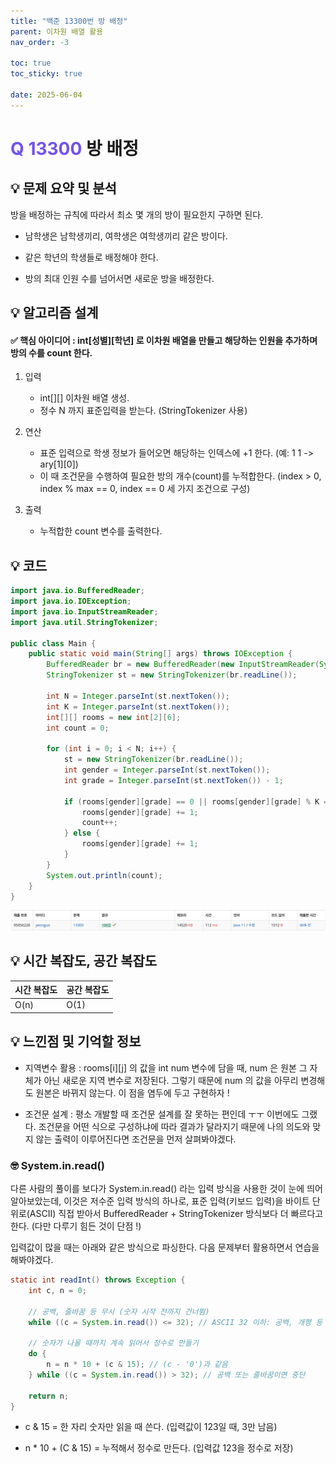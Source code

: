 ```yaml
---
title: "백준 13300번 방 배정"
parent: 이차원 배열 활용
nav_order: -3

toc: true
toc_sticky: true

date: 2025-06-04
---
```


# <span style="color: #7153ED; font-weight: bold;">Q 13300 </span> 방 배정

## 💡 문제 요약 및 분석

방을 배정하는 규칙에 따라서 최소 몇 개의 방이 필요한지 구하면 된다.

- 남학생은 남학생끼리, 여학생은 여학생끼리 같은 방이다.

- 같은 학년의 학생들로 배정해야 한다.

- 방의 최대 인원 수를 넘어서면 새로운 방을 배정한다.

## 💡 알고리즘 설계

#### ✅ 핵심 아이디어 : int[성별][학년] 로 이차원 배열을 만들고 해당하는 인원을 추가하며 방의 수를 count 한다.

1. 입력

    - int[][] 이차원 배열 생성.
    - 정수 N 까지 표준입력을 받는다. (StringTokenizer 사용)

2. 연산 

    - 표준 입력으로 학생 정보가 들어오면 해당하는 인덱스에 +1 한다. (예: 1 1 -> ary[1][0])
    - 이 때 조건문을 수행하여 필요한 방의 개수(count)를 누적합한다. (index > 0, index % max == 0, index == 0 세 가지 조건으로 구성)

3. 출력

    - 누적합한 count 변수를 출력한다.

## 💡 코드

``` java
import java.io.BufferedReader;
import java.io.IOException;
import java.io.InputStreamReader;
import java.util.StringTokenizer;

public class Main {
    public static void main(String[] args) throws IOException {
        BufferedReader br = new BufferedReader(new InputStreamReader(System.in));
        StringTokenizer st = new StringTokenizer(br.readLine());

        int N = Integer.parseInt(st.nextToken());
        int K = Integer.parseInt(st.nextToken());
        int[][] rooms = new int[2][6];
        int count = 0;

        for (int i = 0; i < N; i++) {
            st = new StringTokenizer(br.readLine());
            int gender = Integer.parseInt(st.nextToken());
            int grade = Integer.parseInt(st.nextToken()) - 1;

            if (rooms[gender][grade] == 0 || rooms[gender][grade] % K == 0) {
                rooms[gender][grade] += 1;
                count++;
            } else {
                rooms[gender][grade] += 1;
            }
        }
        System.out.println(count);
    }
}
```

<img src="/assets/images/pages/algorithms/array 2d/스크린샷 2025-06-04 오후 4.28.27.png">

<!-- ## 💡 틀린 부분 분석

## 💡 알고리즘 재설계 및 정답 코드 -->

## 💡 시간 복잡도, 공간 복잡도

| 시간 복잡도 | 공간 복잡도 |
|---|---|
| O(n) | O(1) |

<!-- ## 💡 다른 풀이 -->

## 💡 느낀점 및 기억할 정보

- 지역변수 활용 : rooms[i][j] 의 값을 int num 변수에 담을 때, num 은 원본 그 자체가 아닌 새로운 지역 변수로 저장된다. 그렇기 때문에 num 의 값을 아무리 변경해도 원본은 바뀌지 않는다. 이 점을 염두에 두고 구현하자 !

- 조건문 설계 : 평소 개발할 때 조건문 설계를 잘 못하는 편인데 ㅜㅜ 이번에도 그랬다. 조건문을 어떤 식으로 구성하냐에 따라 결과가 달라지기 때문에 나의 의도와 맞지 않는 출력이 이루어진다면 조건문을 먼저 살펴봐야겠다.

### 🤓 System.in.read()

다른 사람의 풀이를 보다가 System.in.read() 라는 입력 방식을 사용한 것이 눈에 띄어 알아보았는데, 이것은 저수준 입력 방식의 하나로, 표준 입력(키보드 입력)을 바이트 단위로(ASCII) 직접 받아서 BufferedReader + StringTokenizer 방식보다 더 빠르다고 한다. (다만 다루기 힘든 것이 단점 !)


입력값이 많을 때는 아래와 같은 방식으로 파싱한다. 다음 문제부터 활용하면서 연습을 해봐야겠다.

``` java
static int readInt() throws Exception {
    int c, n = 0;

    // 공백, 줄바꿈 등 무시 (숫자 시작 전까지 건너뜀)
    while ((c = System.in.read()) <= 32); // ASCII 32 이하: 공백, 개행 등

    // 숫자가 나올 때까지 계속 읽어서 정수로 만들기
    do {
        n = n * 10 + (c & 15); // (c - '0')과 같음
    } while ((c = System.in.read()) > 32); // 공백 또는 줄바꿈이면 중단

    return n;
}
```

- c & 15 = 한 자리 숫자만 읽을 때 쓴다. (입력값이 123일 때, 3만 남음)

- n * 10 + (C & 15) = 누적해서 정수로 만든다. (입력값 123을 정수로 저장)

